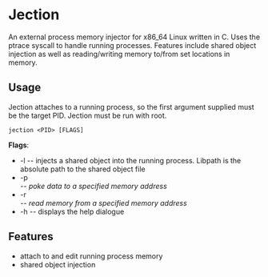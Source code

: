 # Jection

An external process memory injector for x86_64 Linux written in C. Uses the ptrace syscall to handle running processes. Features include shared object injection as well as reading/writing memory to/from set locations in memory. 	

## Usage

Jection attaches to a running process, so the first argument supplied must be the target PID. Jection must be run with root.

```jection <PID> [FLAGS]```

**Flags**:

 - -l <libpath> -- injects a shared object into the running process. Libpath is the absolute path to the shared object file
 - -p <address> <data> -- poke data to a specified memory address
 - -r <address> -- read memory from a specified memory address
 - -h -- displays the help dialogue


## Features

 - attach to and edit running process memory
 - shared object injection